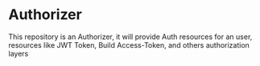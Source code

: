 # Authorizer
This repository is an Authorizer, it will provide Auth resources for an user, resources like JWT Token, Build Access-Token, and others authorization layers
